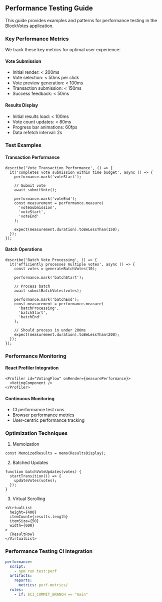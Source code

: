 ## Performance Testing Guide

This guide provides examples and patterns for performance testing in the BlockVotes application.

### Key Performance Metrics

We track these key metrics for optimal user experience:

#### Vote Submission
- Initial render: < 200ms
- Vote selection: < 50ms per click
- Vote preview generation: < 100ms
- Transaction submission: < 150ms
- Success feedback: < 50ms

#### Results Display
- Initial results load: < 100ms
- Vote count updates: < 80ms
- Progress bar animations: 60fps
- Data refetch interval: 2s

### Test Examples

#### Transaction Performance
```tsx
describe('Vote Transaction Performance', () => {
  it('completes vote submission within time budget', async () => {
    performance.mark('voteStart');
    
    // Submit vote
    await submitVote();
    
    performance.mark('voteEnd');
    const measurement = performance.measure(
      'voteSubmission',
      'voteStart',
      'voteEnd'
    );
    
    expect(measurement.duration).toBeLessThan(150);
  });
});
```

#### Batch Operations
```tsx
describe('Batch Vote Processing', () => {
  it('efficiently processes multiple votes', async () => {
    const votes = generateBatchVotes(10);
    
    performance.mark('batchStart');
    
    // Process batch
    await submitBatchVotes(votes);
    
    performance.mark('batchEnd');
    const measurement = performance.measure(
      'batchProcessing',
      'batchStart',
      'batchEnd'
    );
    
    // Should process in under 200ms
    expect(measurement.duration).toBeLessThan(200);
  });
});
```

### Performance Monitoring

#### React Profiler Integration
```tsx
<Profiler id="VotingFlow" onRender={measurePerformance}>
  <VotingComponent />
</Profiler>
```

#### Continuous Monitoring
- CI performance test runs
- Browser performance metrics
- User-centric performance tracking

### Optimization Techniques

1. Memoization
```tsx
const MemoizedResults = memo(ResultsDisplay);
```

2. Batched Updates
```tsx
function batchVoteUpdates(votes) {
  startTransition(() => {
    updateVotes(votes);
  });
}
```

3. Virtual Scrolling
```tsx
<VirtualList
  height={400}
  itemCount={results.length}
  itemSize={50}
  width={600}
>
  {ResultRow}
</VirtualList>
```

### Performance Testing CI Integration

```yaml
performance:
  script:
    - npm run test:perf
  artifacts:
    reports:
      metrics: perf-metrics/
  rules:
    - if: $CI_COMMIT_BRANCH == "main"
```